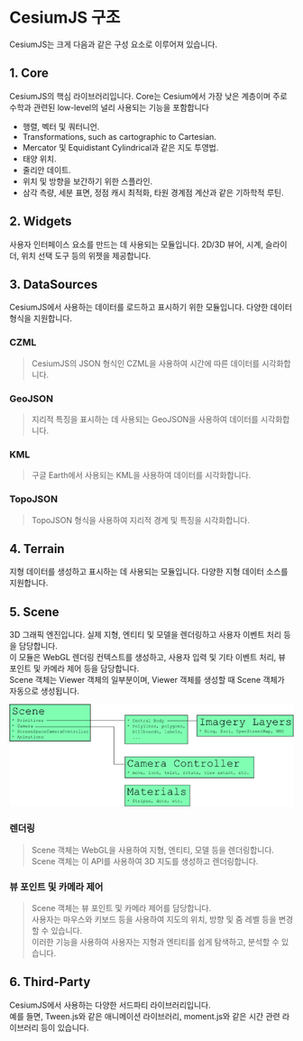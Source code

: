 # CesiumJS 구조
CesiumJS는 크게 다음과 같은 구성 요소로 이루어져 있습니다.

## 1. Core
CesiumJS의 핵심 라이브러리입니다.
Core는 Cesium에서 가장 낮은 계층이며 주로 수학과 관련된 low-level의 널리 사용되는 기능을 포함합니다
 - 행렬, 벡터 및 쿼터니언.
 - Transformations, such as cartographic to Cartesian.
 - Mercator 및 Equidistant Cylindrical과 같은 지도 투영법.
 - 태양 위치.
 - 줄리안 데이트.
 - 위치 및 방향을 보간하기 위한 스플라인.
 - 삼각 측량, 세분 표면, 정점 캐시 최적화, 타원 경계점 계산과 같은 기하학적 루틴.

## 2. Widgets
사용자 인터페이스 요소를 만드는 데 사용되는 모듈입니다. 2D/3D 뷰어, 시계, 슬라이더, 위치 선택 도구 등의 위젯을 제공합니다.

## 3. DataSources
CesiumJS에서 사용하는 데이터를 로드하고 표시하기 위한 모듈입니다. 다양한 데이터 형식을 지원합니다.
 ### CZML 
 > CesiumJS의 JSON 형식인 CZML을 사용하여 시간에 따른 데이터를 시각화합니다.
 ### GeoJSON 
 > 지리적 특징을 표시하는 데 사용되는 GeoJSON을 사용하여 데이터를 시각화합니다.
 ### KML 
 > 구글 Earth에서 사용되는 KML을 사용하여 데이터를 시각화합니다.
 ### TopoJSON 
 > TopoJSON 형식을 사용하여 지리적 경계 및 특징을 시각화합니다.

## 4. Terrain
지형 데이터를 생성하고 표시하는 데 사용되는 모듈입니다. 다양한 지형 데이터 소스를 지원합니다.

## 5. Scene
3D 그래픽 엔진입니다. 실제 지형, 엔티티 및 모델을 렌더링하고 사용자 이벤트 처리 등을 담당합니다.<br>
이 모듈은 WebGL 렌더링 컨텍스트를 생성하고, 사용자 입력 및 기타 이벤트 처리, 뷰 포인트 및 카메라 제어 등을 담당합니다.<br>
Scene 객체는 Viewer 객체의 일부분이며, Viewer 객체를 생성할 때 Scene 객체가 자동으로 생성됩니다.

![Scene structure](./img/sceneOverview.png)

### 렌더링
 >Scene 객체는 WebGL을 사용하여 지형, 엔티티, 모델 등을 렌더링합니다.<br> 
 Scene 객체는 이 API를 사용하여 3D 지도를 생성하고 렌더링합니다.

### 뷰 포인트 및 카메라 제어
 > Scene 객체는 뷰 포인트 및 카메라 제어를 담당합니다. <br>
 사용자는 마우스와 키보드 등을 사용하여 지도의 위치, 방향 및 줌 레벨 등을 변경할 수 있습니다.<br> 
 이러한 기능을 사용하여 사용자는 지형과 엔티티를 쉽게 탐색하고, 분석할 수 있습니다.

 
##  6. Third-Party
CesiumJS에서 사용하는 다양한 서드파티 라이브러리입니다.<br> 예를 들면, Tween.js와 같은 애니메이션 라이브러리, moment.js와 같은 시간 관련 라이브러리 등이 있습니다.

